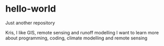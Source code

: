 # hello-world
Just another repository

Kris, I like GIS, remote sensing and runoff modelling
I want to learn more about programming, coding, climate modelling and remote sensing
